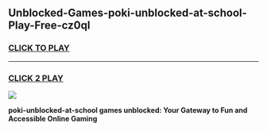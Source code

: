 
## Unblocked-Games-poki-unblocked-at-school-Play-Free-cz0ql
<h3>
<a href="https://premium76.site?title=poki-unblocked-at-school&ref=12A">CLICK TO PLAY</a></h3>
<hr>

<h3>
<a href="https://premium76.site?title=poki-unblocked-at-school&ref=12A">CLICK 2 PLAY</a>
  
</h3>

<a href="https://premium76.site?title=poki-unblocked-at-school&ref=12A"><img src="https://clearcache.store/games.png"></a>


**poki-unblocked-at-school games unblocked: Your Gateway to Fun and Accessible Online Gaming**
